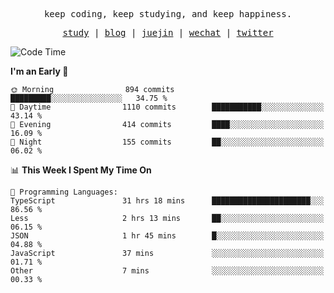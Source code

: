 <p align="center">
  <samp>
    <span>keep coding, keep studying, and keep happiness.</span>
  </samp>
</p>

<p align="center">
  <samp>
    <a href="https://github.com/ouduidui/fe-study">study</a> |
    <a href="https://deweyou.me">blog</a>  |
    <a href="https://juejin.cn/user/4309700183594366">juejin</a> |
    <a href="https://user-images.githubusercontent.com/54696834/165071004-6509e3f2-90c3-448c-9d92-3da42b0c2021.jpeg">wechat</a> |
    <a href="https://twitter.com/ouduidui">twitter</a>
  </samp>
</p>

<!--START_SECTION:waka-->
![Code Time](http://img.shields.io/badge/Code%20Time-3%2C005%20hrs%2058%20mins-blue)

**I'm an Early 🐤** 

```text
🌞 Morning                894 commits         █████████░░░░░░░░░░░░░░░░   34.75 % 
🌆 Daytime                1110 commits        ███████████░░░░░░░░░░░░░░   43.14 % 
🌃 Evening                414 commits         ████░░░░░░░░░░░░░░░░░░░░░   16.09 % 
🌙 Night                  155 commits         ██░░░░░░░░░░░░░░░░░░░░░░░   06.02 % 
```


📊 **This Week I Spent My Time On** 

```text
💬 Programming Languages: 
TypeScript               31 hrs 18 mins      ██████████████████████░░░   86.56 % 
Less                     2 hrs 13 mins       ██░░░░░░░░░░░░░░░░░░░░░░░   06.15 % 
JSON                     1 hr 45 mins        █░░░░░░░░░░░░░░░░░░░░░░░░   04.88 % 
JavaScript               37 mins             ░░░░░░░░░░░░░░░░░░░░░░░░░   01.71 % 
Other                    7 mins              ░░░░░░░░░░░░░░░░░░░░░░░░░   00.33 % 
```


<!--END_SECTION:waka-->
